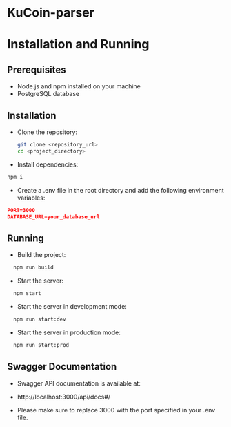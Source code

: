 # KuCoin-parser

# Installation and Running

## Prerequisites

- Node.js and npm installed on your machine
- PostgreSQL database

## Installation

- Clone the repository:

  ```bash
  git clone <repository_url>
  cd <project_directory>

  ```

- Install dependencies:

```bash
npm i
```

- Create a .env file in the root directory and add the following environment variables:

```json
PORT=3000
DATABASE_URL=your_database_url
```

## Running

- Build the project:

```bash
  npm run build
```

- Start the server:

```bash
  npm start
```

- Start the server in development mode:

```bash
  npm run start:dev
```

- Start the server in production mode:

```bash
  npm run start:prod
```

## Swagger Documentation
- Swagger API documentation is available at:

- http://localhost:3000/api/docs#/
- Please make sure to replace 3000 with the port specified in your .env file.


